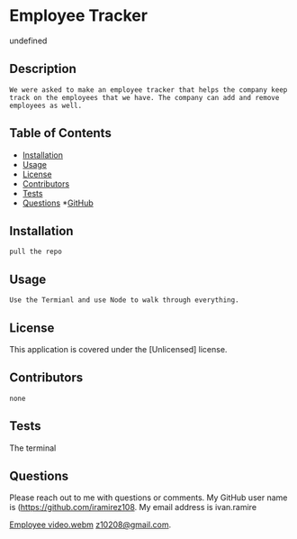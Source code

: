 
# Employee Tracker
undefined
  
## Description
    We were asked to make an employee tracker that helps the company keep track on the employees that we have. The company can add and remove employees as well. 

## Table of Contents
* [Installation](#installation)
* [Usage](#usage)
* [License](#license)
* [Contributors](#contributors)
* [Tests](#tests)
* [Questions](#Questions)
*[GitHub](#GitHub)

## Installation
    pull the repo

## Usage
    Use the Termianl and use Node to walk through everything.

## License
   This application is covered under the [Unlicensed] license. 

## Contributors
    none

## Tests
   The terminal

## Questions
Please reach out to me with questions or comments. My GitHub user name is (https://github.com/iramirez108. My email address is ivan.ramire

[Employee video.webm](https://user-images.githubusercontent.com/105662984/188253589-4a6301b4-3687-40fb-a083-db5fa32d5320.webm)
z10208@gmail.com.
        
